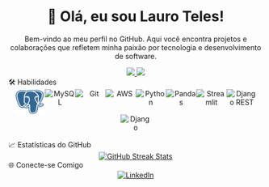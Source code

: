 <div align="center"> <h1>👋 Olá, eu sou Lauro Teles!</h1> <p>Bem-vindo ao meu perfil no GitHub. Aqui você encontra projetos e colaborações que refletem minha paixão por tecnologia e desenvolvimento de software.</p> <a href="https://github.com/lauroteles"> <img height="145em" src="https://github-readme-stats.vercel.app/api?username=lauroteles&count_private=true&include_all_commits=true&show_icons=true&theme=dracula&hide_border=false&show_owner=true"/> <img height="145em" src="https://github-readme-stats.vercel.app/api/top-langs/?username=lauroteles&theme=dracula&hide_border=false&layout=compact"/> </a> </div>
🛠️ Habilidades
<div align="center" style="display: flex; justify-content: center; flex-wrap: wrap;"> <img align="center" height="50" width="60" src="https://github.com/devicons/devicon/blob/master/icons/postgresql/postgresql-plain.svg" alt="PostgreSQL" title="PostgreSQL" /> <img align="center" height="50" width="60" src="https://cdn.jsdelivr.net/gh/devicons/devicon/icons/mysql/mysql-original-wordmark.svg" alt="MySQL" title="MySQL" /> <img align="center" height="50" width="60" src="https://cdn.jsdelivr.net/gh/devicons/devicon/icons/git/git-original.svg" alt="Git" title="Git" /> <img align="center" height="50" width="60" src="https://cdn.jsdelivr.net/gh/devicons/devicon/icons/amazonwebservices/amazonwebservices-line-wordmark.svg" alt="AWS" title="AWS" /> <img align="center" height="50" width="60" src="https://cdn.jsdelivr.net/gh/devicons/devicon/icons/python/python-original.svg" alt="Python" title="Python" /> <img align="center" height="50" width="60" src="https://cdn.jsdelivr.net/gh/devicons/devicon/icons/pandas/pandas-original.svg" alt="Pandas" title="Pandas" /> <img align="center" height="50" width="60" src="https://cdn.jsdelivr.net/gh/devicons/devicon/icons/streamlit/streamlit-original-wordmark.svg" alt="Streamlit" title="Streamlit" /> <img align="center" height="50" width="60" src="https://cdn.jsdelivr.net/gh/devicons/devicon/icons/djangorest/djangorest-original-wordmark.svg" alt="Django REST" title="Django REST" /> <img align="center" height="50" width="60" src="https://cdn.jsdelivr.net/gh/devicons/devicon/icons/django/django-plain-wordmark.svg" alt="Django" title="Django" /> </div>
📈 Estatísticas do GitHub
<div align="center">
  <a href="https://github.com/lauroteles">
   <img height="180em" src="https://streak-stats.demolab.com?user=lauroteles&theme=dracula&hide_border=false" alt="GitHub Streak Stats"/>

  </a>
</div>
🌐 Conecte-se Comigo
<div align="center"> <a href="https://www.linkedin.com/in/lauro-teles-0a66aba5"> <img align="center" height="50" width="60" src="https://cdn.jsdelivr.net/gh/devicons/devicon/icons/linkedin/linkedin-original.svg" alt="LinkedIn" title="LinkedIn"/> </a> </div>
